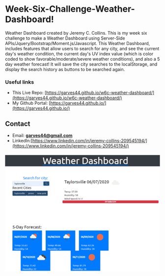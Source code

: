 # Week-Six-Challenge-Weather-Dashboard!

Weather Dashboard created by Jeremy C. Collins. This is my week six challenge to make a Weather Dashboard using Server-Side APIs/Jquery/Bootstrap/Moment.js/Javascript. This Weather Dashboard, includes features that allow users to search for any city, and see the current day's weather condition, the current day's UV index value (which is color coded to show favorable/moderate/severe weather conditions), and also a 5 day weather forecast! It will save the city searches to the localStorage, and display the search history as buttons to be searched again.

### Useful links
* This Live Repo: [https://garves44.github.io/w6c-weather-dashboard/](https://garves44.github.io/w6c-weather-dashboard/)
* My Github Portal: [https://garves44.github.io/](https://garves44.github.io/)

## Contact
* Email: **garves44@gmail.com**
* LinkedIn:[https://www.linkedin.com/in/jeremy-collins-209545194/](https://www.linkedin.com/in/jeremy-collins-209545194/) 

![](./assets/images/weather-dashbord.PNG)